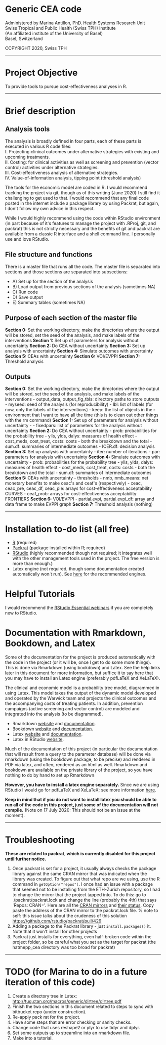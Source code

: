 Generic CEA code
=======================

Administered by Marina Antillon, PhD.
Health Systems Research Unit  
Swiss Tropical and Public Health (Swiss TPH) Institute  
(An affiliated institute of the University of Basel)  
Basel, Switzerland

COPYRIGHT 2020, Swiss TPH

---

# Project Objective 

To provide tools to pursue cost-effectiveness analyses in R.

---

# Brief description

## Analysis tools

The analysis is broadly defined in four parts, each of these parts is executed in various R code files:  
I. Projecting clinical outcomes under alternative strategies with existing and upcoming treatments.  
II. Costing: for clinical activities as well as screening and prevention (vector control) activities under alternative strategies.  
III. Cost-effectiveness analysis of alternative strategies.  
IV. Value-of-information analysis, tipping point (threshold analysis)   

The tools for the economic model are coded in R. I would recommend tracking the project via git, though as of this writing (June 2020) I still find it challenging to get used to that. I would recommend that any final code posted in the internet include a package library by using Packrat, but again, I don't follow my own advice in this respect.

While I would highly recommend using the code within RStudio environment (in part because of it's features to manage the project with .RProj, git, and packrat) this is not strictly necessary and the benefits of git and packrat are available from a classic R interface and a shell command line. I personally use and love RStudio.

## File structure and functions

There is a master file that runs all the code.
The master file is separated into sections and those sections are separated into subsections:
- A) Set up for the section of the analysis
- B) Load output from previous sections of the analysis (sometimes NA)
- C) Run code
- D) Save output
- E) Summary tables (sometimes NA)

## Purpose of each section of the master file
__Section 0:__ Set the working directory, make the directories where the output will be stored, set the seed of the analysis, and make labels of the interventions
__Section 1:__ Set up of parameters for analysis without uncertainty 
__Section 2:__ Do CEA without uncertainty
__Section 3:__ Set up analysis with uncertainty 
__Section 4:__ Simulate outcomes with uncertainty
__Section 5:__ CEAs with uncertainty
__Section 6:__ VOI/EVPPI
__Section 7:__ Threshold analysis

 ## Outputs
 __Section 0:__ Set the working directory, make the directories where the output will be stored, set the seed of the analysis, and make labels of the interventions
     - output_data, output_fig_tbls: directory paths to store outputs
     - myseed: seed of the analysis (for reproducibility)
     - lbl: list of labels (for now, only the labels of the interventions)
     - keep: the list of objects in the r environment that I want to have all the time (this is to clean out other things with the rm command)
__Section 1:__ Set up of parameters for analysis without uncertainty - 
     - fixedpars: list of parameters for the analysis without uncertainty
__Section 2:__ Do CEA without uncertainty
     - prob: probabilities for the probability tree
     - ylls, ylds, dalys: measures of health effect
     - cost_meds, cost_treat, costs: costs - both the breakdown and the total
     - sum.df: summaries of intermediate outcomes
     - ICER.df: decision analysis
 __Section 3:__ Set up analysis with uncertainty 
     - iter: number of iterations
     - par: parameters for analysis with uncertainty
 __Section 4:__ Simulate outcomes with uncertainty
     - prob: probabilities for the probability tree
     - ylls, ylds, dalys: measures of health effect
     - cost_meds, cost_treat, costs: costs - both the breakdown and the total
     - sum.df: summaries of intermediate outcomes
 __Section 5:__ CEAs with uncertainty
     - thresholds
     - nmb, nmb_means: net monetary benefits to make ceac's and ceaf's (respectively)
     - ceac, ceac_pre, ceac_df, ceac_pie: arrays for cost-effectiveness acceptability CURVES
     - ceaf_prob: arrays for cost-effectiveness acceptability FRONTIERS
 __Section 6:__ VOI/EVPPI
     - partial.evpi, partial.evpi_df: array and data frame to make EVPPI graph
 __Section 7:__ Threshold analysis
(nothing)

---

# Installation to-do list (all free)
- [R](https://www.r-project.org) (required)
- [Packrat](https://rstudio.github.io/packrat/) (package installed within R; required)
- [RStudio](https://www.rstudio.com/) (highly recommended though not required; it integrates well with the other management tools used in the project. The free version is more than enough.)
- Latex engine (not required, though some documentation created automatically won't run). See [here](https://support.rstudio.com/hc/en-us/articles/200532257-Customizing-LaTeX-Options) for the recommended engines.

# Helpful Tutorials

I would recommend the [RStudio Essential webinars](https://www.rstudio.com/resources/webinars/rstudio-essentials-webinar-series-part-1/) if you are completely new to RStudio.

# Documentation with Rmarkdown, Bookdown, and Latex

Some of the documentation for the project is produced automatically with the code in the project (or it will be, once I get to do some more things). This is done via Rmarkdown (using bookdown) and Latex. See the help links later in this document for more information, but suffice it to say here that you may have to install an Latex engine (preferably pdfLaTeX and XeLaTeX). 

The clinical and economic model is a probability tree model, diagrammed in using Latex. This model takes the output of the dynamic model developed and operated by the Warwick team and projects the clinical outcomes and the accompanying costs of treating patients. In addition, prevention campaigns (active screening and vector control) are modeled and integrated into the analysis (to be diagrammed).

- Rmarkdown [website](https://rmarkdown.rstudio.com) and [documentation](https://bookdown.org/yihui/rmarkdown/).
- Bookdown [website](https://bookdown.org) and [documentation](https://bookdown.org/yihui/bookdown/).
- Latex [website](https://www.latex-project.org) and [documentation](https://en.wikibooks.org/wiki/LaTeX/Basics).
- Latex in RStudio [website](https://support.rstudio.com/hc/en-us/articles/200532257-Customizing-LaTeX-Options).

Much of the documentation of this project (in particular the documentation that will result from a query to the parameter database) will be done via rmarkdown (using the bookdown package, to be precise) and rendered in PDF via latex, and often, rendered as an html as well. Rmarkdown and bookdown are available on the private library of the project, so you have nothing to do by hand to set up Rmarkdown

**However, you have to install a latex engine separately.** Since we are using RStudio I would go for pdfLaTeX and XeLaTeX; see more information [here](https://support.rstudio.com/hc/en-us/articles/200532257-Customizing-LaTeX-Options).

**Keep in mind that if you do not want to install latex you should be able to run all of the code in this project, just some of the documentation will not compile.** (Note on 17 July 2020: This should not be an issue at the moment).

---

# Troubleshooting

**These are related to packrat, which is currently disabled for this project until further notice.**

1. Once packrat is set for a project, it usually always checks the package library against the same CRAN mirror that was indicated when the library was created. To figure out that what repo are we using, use the R command in `getOption("repos")`. I once had an issue with a package that seemed not to be installing from the ETH-Zurich repository, so I had to change the mirror that the project tapped into. To do this: go to ./packrat/packrat.lock and change the line (probably the 4th) that says 'Repos: CRAN='. Here are all the [CRAN mirrors](https://cran.r-project.org/mirrors.html) and [their status](https://cran.r-project.org/mirmon_report.html). Copy paste the address of the CRAN mirror to the packrat.lock file. 
% note to self: this issue talks about the crudeness of this solution https://github.com/rstudio/packrat/pull/429
2. Adding a package to the Packrat library - just `install.packages()` it. Note that it won't install for other projects
3. Packrat just installs for everything, even half-broken code within the project folder, so be careful what you set as the target for packrat (the hatmepp_cea directory was too broad for packrat)

---

# TODO (for Marina to do in a future iteration of this code)
1. Create a directory tree in Latex: http://tug.ctan.org/macros/generic/dirtree/dirtree.pdf
2. Finish the two sections in this document related to steps to sync with bitbucket repo (under construction).
3. Re-apply pack rat for the project.
4. Have some steps that are error checking or sanity checks.
5. Change code that uses reshape2 or plyr to use tidyr and dplyr.
6. Set some outputs up to streamline into an rmarkdown file.
7. Make into a tutorial.
